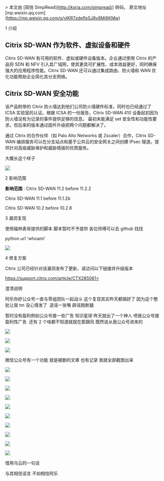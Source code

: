 \> 本文由 \[简悦 SimpRead\](http://ksria.com/simpread/) 转码， 原文地址 \[mp.weixin.qq.com\](https://mp.weixin.qq.com/s/ylKR7zdefIsSJ8y8Mi6KMw)

1 介绍

Citrix SD-WAN 作为软件、虚拟设备和硬件
--------------------------

Citrix SD-WAN 有可用的软件、虚拟或硬件设备版本。企业通过使用 Citrix 的产品将 SDN 和 NFV 引入其广域网，使其更具可扩展性、成本效益更好，同时确保强大的应用程序性能。Citrix SD-WAN 还可以通过集成路由、防火墙和 WAN 优化功能帮助企业简化其分支网络。

Citrix SD-WAN 安全功能
------------------

该产品附带的 Citrix 防火墙达到他们公司防火墙硬件标准，同时也已经通过了 ICSA 实验室的认证。根据 ICSA 的一份报告，Citrix SD-WAN 410 设备起初因为防火墙没有为记录的事件提供足够的信息。 最初未能满足 set 安全性和功能性要求。但后来的版本通过固件升级把两个问题都解决了。

通过 Citrix 的合作伙伴（如 Palo Alto Networks 或 Zscaler）合作，Citrix SD-WAN 编排服务可以在分支站点和基于公共云的安全网关之间创建 IPsec 隧道。提供针对高级威胁保护和威胁情报的优质服务。

大概长这个样子  

![](https://mmbiz.qpic.cn/mmbiz_png/7XAvvlbibo1QLSJeewYic79537eaQABI0iadHz4YCpfgPiahzQQCKjYEmUU1b5pSFIRrDvPPiaTibSnkuNpOMg8PwbIQ/640?wx_fmt=png)

2 影响范围

**影响范围** : Citrix SD-WAN 11.2 before 11.2.2

Citrix SD-WAN 11.1 before 11.1.2b

Citrix SD-WAN 10.2 before 10.2.8

3 漏洞复现

使用福林表哥提供的脚本 脚本暂时不予提供 各位师傅可以去 github 找找  

python url 'whoami'  

![](https://mmbiz.qpic.cn/mmbiz_jpg/7XAvvlbibo1QLSJeewYic79537eaQABI0iaibk3jUibKfNFwqqawhOgn0QlQtnXakC3IvBhkmkbdtxxU0ROtiatDJ7GA/640?wx_fmt=jpeg)

4 修复方案

Citrix 公司已经针对该漏洞发布了更新，请访问以下链接并升级版本

https://support.citrix.com/article/CTX285061=

澄清说明

阿乐你好公众号一直与零组团队一起战斗 这个复现其实昨天都搞好了 因为这个憨批让我 tm 没心情发了  造谣一张嘴 辟谣跑断腿

暂时没有盈利例如公众号接一些广告 知识星球 昨天就出了一个神人 喷我公众号接盈利性广告  还有 2 个啥都不知道就就在那跟风 既然说从我公众号进来的 

![](https://mmbiz.qpic.cn/mmbiz_png/7XAvvlbibo1QLSJeewYic79537eaQABI0iagPZMRCLlibZPqRPEkFXd0D1eQvZic8b8qq73IEmFOXWJuq5ykdrtCL6g/640?wx_fmt=png)

![](https://mmbiz.qpic.cn/mmbiz_png/7XAvvlbibo1QLSJeewYic79537eaQABI0iafwER4NtL7FATUtFyyZEFFJPIfXibwicclsRsyndkEOZtLf9wrLU569Kg/640?wx_fmt=png)

![](https://mmbiz.qpic.cn/mmbiz_png/7XAvvlbibo1QLSJeewYic79537eaQABI0iaG9rORTwlNrVheUzIQwkh7lrgl5Ric2y25lls55guYwsCECh1WfpANLA/640?wx_fmt=png)

微信公众号有一个功能 就是被删的文章 也有记录 我就全部截图出来

![](https://mmbiz.qpic.cn/mmbiz_png/7XAvvlbibo1QLSJeewYic79537eaQABI0iaicicUhRUMA1VKVBibU7qibWLsaWia4uMxibJNVPX0PgZ5TuU1Ukf55pozpag/640?wx_fmt=png)

![](https://mmbiz.qpic.cn/mmbiz_png/7XAvvlbibo1QLSJeewYic79537eaQABI0ia7FGKoENS9icBGCibpLdwFTYAeUqU3wypX7hQk5DDFw5WvAibEUTRvnGeg/640?wx_fmt=png)

![](https://mmbiz.qpic.cn/mmbiz_png/7XAvvlbibo1QLSJeewYic79537eaQABI0ia2255x3urVzho9qt8tpzm3kQiaGbk4K1UftXEiaT9II5uj1iajicMd4655A/640?wx_fmt=png)

![](https://mmbiz.qpic.cn/mmbiz_png/7XAvvlbibo1QLSJeewYic79537eaQABI0iaBfhzgic46ILfIYv047WXb3FPUG2HkPVsD9XyMz7TjiaQgshuraEsfH5Q/640?wx_fmt=png)

![](https://mmbiz.qpic.cn/mmbiz_png/7XAvvlbibo1QLSJeewYic79537eaQABI0ia5NAWVAnKfMOEOJMULYbcuzwpPzGzKVd6yypZCse8TJXGicDMzDEfWdg/640?wx_fmt=png)

![](https://mmbiz.qpic.cn/mmbiz_png/7XAvvlbibo1QLSJeewYic79537eaQABI0ianU6vBaphv0txM8cv76VLX9Vyia0eYTxnM2giag99ovByQnmtHVlmSENw/640?wx_fmt=png)

![](https://mmbiz.qpic.cn/mmbiz_png/7XAvvlbibo1QLSJeewYic79537eaQABI0iaEQnVS0sbQw1ojo7R3Raata31w9Np755tvicicgaNppM3JX7ia34icInkibQ/640?wx_fmt=png)

![](https://mmbiz.qpic.cn/mmbiz_png/7XAvvlbibo1QLSJeewYic79537eaQABI0iaZx9YqUOvlJOYvGbK9iaGN01DMlWsPAnd98xjx3dTH3qYYHyqZrpiaxhQ/640?wx_fmt=png)

![](https://mmbiz.qpic.cn/mmbiz_png/7XAvvlbibo1QLSJeewYic79537eaQABI0iaMYz6cQjOePrMHvfrYyVEZOH2sZU9tyxa2mMPjXNPeE60AjpKn5DRkw/640?wx_fmt=png)

![](https://mmbiz.qpic.cn/mmbiz_png/7XAvvlbibo1QLSJeewYic79537eaQABI0iaqE7Isw6HRe1xVno02ZpNQz016I11wQKOuxc2aJYp26DHrN9F98zpJg/640?wx_fmt=png)

借用乌云的一句话  

与其相信谣言 不如相信阿乐